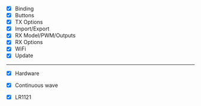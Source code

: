 - [x] Binding
- [x] Buttons
- [x] TX Options
- [x] Import/Export
- [x] RX Model/PWM/Outputs
- [x] RX Options
- [x] WiFi
- [x] Update
---
- [x] Hardware
- [x] Continuous wave
- [x] LR1121

